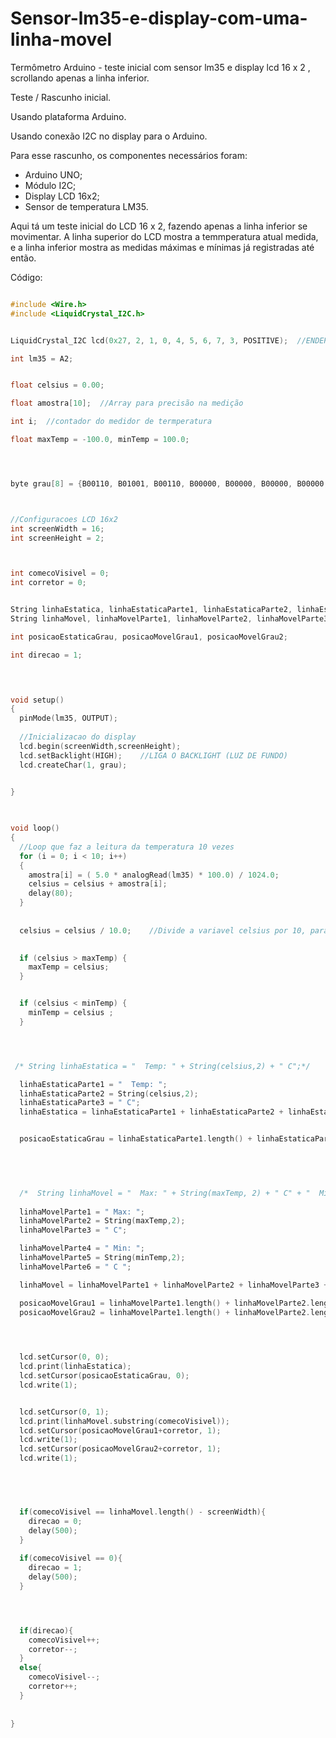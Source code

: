 # Sensor-lm35-e-display-com-uma-linha-movel
Termômetro Arduino - teste inicial com sensor lm35 e display lcd 16 x 2 , scrollando apenas a linha inferior. 

Teste / Rascunho inicial.

Usando plataforma Arduino.

Usando conexão I2C no display para o Arduino.

Para esse rascunho, os componentes necessários foram:
- Arduino UNO;
- Módulo I2C;
- Display LCD 16x2;
- Sensor de temperatura LM35.

Aqui tá um teste inicial do LCD 16 x 2, fazendo apenas a linha inferior se movimentar. 
A linha superior do LCD mostra a temmperatura atual medida, e a linha inferior mostra as medidas máximas e mínimas já registradas até então.


Código:

```C++

#include <Wire.h>  
#include <LiquidCrystal_I2C.h>   


LiquidCrystal_I2C lcd(0x27, 2, 1, 0, 4, 5, 6, 7, 3, POSITIVE);  //ENDEREÇO DO I2C E DEMAIS INFORMAÇÕES

int lm35 = A2;


float celsius = 0.00;

float amostra[10];  //Array para precisão na medição

int i;  //contador do medidor de termperatura

float maxTemp = -100.0, minTemp = 100.0;




byte grau[8] = {B00110, B01001, B00110, B00000, B00000, B00000, B00000, B00000,};



//Configuracoes LCD 16x2  
int screenWidth = 16;  
int screenHeight = 2;  



int comecoVisivel = 0;
int corretor = 0;


String linhaEstatica, linhaEstaticaParte1, linhaEstaticaParte2, linhaEstaticaParte3;
String linhaMovel, linhaMovelParte1, linhaMovelParte2, linhaMovelParte3, linhaMovelParte4, linhaMovelParte5, linhaMovelParte6;

int posicaoEstaticaGrau, posicaoMovelGrau1, posicaoMovelGrau2;

int direcao = 1;



   
void setup() 
{  
  pinMode(lm35, OUTPUT);
  
  //Inicializacao do display  
  lcd.begin(screenWidth,screenHeight);  
  lcd.setBacklight(HIGH);    //LIGA O BACKLIGHT (LUZ DE FUNDO)
  lcd.createChar(1, grau);

  
}  


   
void loop() 
{ 
  //Loop que faz a leitura da temperatura 10 vezes
  for (i = 0; i < 10; i++)
  {
    amostra[i] = ( 5.0 * analogRead(lm35) * 100.0) / 1024.0;
    celsius = celsius + amostra[i];
    delay(80);
  }
 
  
  celsius = celsius / 10.0;    //Divide a variavel celsius por 10, para obter precisão na medição

  
  if (celsius > maxTemp) {
    maxTemp = celsius;
  }


  if (celsius < minTemp) {
    minTemp = celsius ;
  }




 /* String linhaEstatica = "  Temp: " + String(celsius,2) + " C";*/

  linhaEstaticaParte1 = "  Temp: ";
  linhaEstaticaParte2 = String(celsius,2);
  linhaEstaticaParte3 = " C";
  linhaEstatica = linhaEstaticaParte1 + linhaEstaticaParte2 + linhaEstaticaParte3;


  posicaoEstaticaGrau = linhaEstaticaParte1.length() + linhaEstaticaParte2.length();
  



  
  /*  String linhaMovel = "  Max: " + String(maxTemp, 2) + " C" + "  Min: " + String(minTemp,2) + " C  ";  */
 
  linhaMovelParte1 = " Max: ";
  linhaMovelParte2 = String(maxTemp,2);
  linhaMovelParte3 = " C";

  linhaMovelParte4 = " Min: ";
  linhaMovelParte5 = String(minTemp,2);
  linhaMovelParte6 = " C ";

  linhaMovel = linhaMovelParte1 + linhaMovelParte2 + linhaMovelParte3 + linhaMovelParte4 + linhaMovelParte5 + linhaMovelParte6;

  posicaoMovelGrau1 = linhaMovelParte1.length() + linhaMovelParte2.length(); 
  posicaoMovelGrau2 = linhaMovelParte1.length() + linhaMovelParte2.length() + linhaMovelParte3.length() + linhaMovelParte4.length() + linhaMovelParte5.length();



  
  lcd.setCursor(0, 0);   
  lcd.print(linhaEstatica); 
  lcd.setCursor(posicaoEstaticaGrau, 0);
  lcd.write(1);            


  lcd.setCursor(0, 1);   
  lcd.print(linhaMovel.substring(comecoVisivel)); 
  lcd.setCursor(posicaoMovelGrau1+corretor, 1);
  lcd.write(1);
  lcd.setCursor(posicaoMovelGrau2+corretor, 1);
  lcd.write(1);

  



  if(comecoVisivel == linhaMovel.length() - screenWidth){
    direcao = 0;
    delay(500);
  }
  
  if(comecoVisivel == 0){
    direcao = 1;
    delay(500);
  }




  if(direcao){
    comecoVisivel++;
    corretor--;  
  }
  else{
    comecoVisivel--;
    corretor++;  
  }
  
 
}  

```





